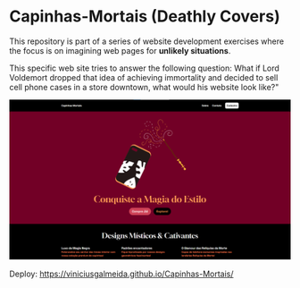 # Capinhas-Mortais (Deathly Covers)

This repository is part of a series of website development exercises where the focus is on imagining web pages for **unlikely situations**.

This specific web site tries to answer the following question: What if Lord Voldemort dropped that idea of achieving immortality and decided to sell cell phone cases in a store downtown, what would his website look like?"

![Main image of the web site](public/mainprint.png)


Deploy: https://viniciusgalmeida.github.io/Capinhas-Mortais/

